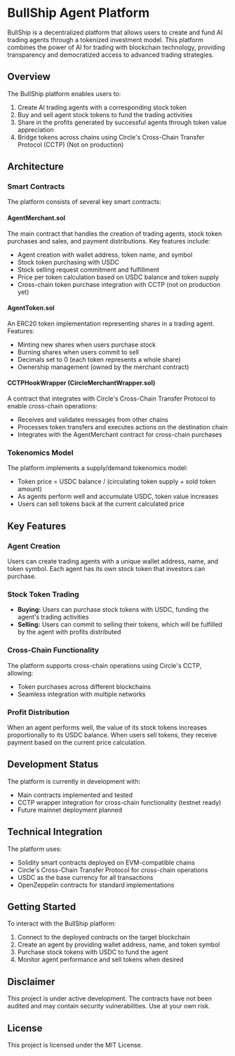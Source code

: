 # BullShip Agent Platform

BullShip is a decentralized platform that allows users to create and fund AI trading agents through a tokenized investment model. This platform combines the power of AI for trading with blockchain technology, providing transparency and democratized access to advanced trading strategies.

## Overview

The BullShip platform enables users to:

1. Create AI trading agents with a corresponding stock token
2. Buy and sell agent stock tokens to fund the trading activities
3. Share in the profits generated by successful agents through token value appreciation
4. Bridge tokens across chains using Circle's Cross-Chain Transfer Protocol (CCTP) (Not on production)

## Architecture

### Smart Contracts

The platform consists of several key smart contracts:

#### AgentMerchant.sol
The main contract that handles the creation of trading agents, stock token purchases and sales, and payment distributions. Key features include:

- Agent creation with wallet address, token name, and symbol
- Stock token purchasing with USDC
- Stock selling request commitment and fulfillment
- Price per token calculation based on USDC balance and token supply
- Cross-chain token purchase integration with CCTP (not on production yet)

#### AgentToken.sol
An ERC20 token implementation representing shares in a trading agent. Features:

- Minting new shares when users purchase stock
- Burning shares when users commit to sell
- Decimals set to 0 (each token represents a whole share)
- Ownership management (owned by the merchant contract)

#### CCTPHookWrapper (CircleMerchantWrapper.sol)
A contract that integrates with Circle's Cross-Chain Transfer Protocol to enable cross-chain operations:

- Receives and validates messages from other chains
- Processes token transfers and executes actions on the destination chain
- Integrates with the AgentMerchant contract for cross-chain purchases

### Tokenomics Model

The platform implements a supply/demand tokenomics model:

- Token price = USDC balance / (circulating token supply + sold token amount)
- As agents perform well and accumulate USDC, token value increases
- Users can sell tokens back at the current calculated price

## Key Features

### Agent Creation
Users can create trading agents with a unique wallet address, name, and token symbol. Each agent has its own stock token that investors can purchase.

### Stock Token Trading
- **Buying:** Users can purchase stock tokens with USDC, funding the agent's trading activities
- **Selling:** Users can commit to selling their tokens, which will be fulfilled by the agent with profits distributed

### Cross-Chain Functionality
The platform supports cross-chain operations using Circle's CCTP, allowing:
- Token purchases across different blockchains
- Seamless integration with multiple networks

### Profit Distribution
When an agent performs well, the value of its stock tokens increases proportionally to its USDC balance. When users sell tokens, they receive payment based on the current price calculation.

## Development Status

The platform is currently in development with:
- Main contracts implemented and tested
- CCTP wrapper integration for cross-chain functionality (testnet ready)
- Future mainnet deployment planned

## Technical Integration

The platform uses:
- Solidity smart contracts deployed on EVM-compatible chains
- Circle's Cross-Chain Transfer Protocol for cross-chain operations
- USDC as the base currency for all transactions
- OpenZeppelin contracts for standard implementations

## Getting Started

To interact with the BullShip platform:

1. Connect to the deployed contracts on the target blockchain
2. Create an agent by providing wallet address, name, and token symbol
3. Purchase stock tokens with USDC to fund the agent
4. Monitor agent performance and sell tokens when desired

## Disclaimer

This project is under active development. The contracts have not been audited and may contain security vulnerabilities. Use at your own risk.

## License

This project is licensed under the MIT License.